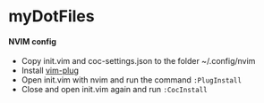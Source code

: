 # myDotFiles

#### NVIM config

* Copy init.vim and coc-settings.json to the folder ~/.config/nvim
* Install [vim-plug](https://github.com/junegunn/vim-plug)
* Open init.vim with nvim and run the command ``:PlugInstall``
* Close and open init.vim again and run ``:CocInstall``
